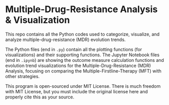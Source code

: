 # Multiple-Drug-Resistance Analysis & Visualization

This repo contains all the Python codes used to categorize, visualize, and analyze multiple-drug-resistance (MDR) evolution trends.

The Python files (end in `.py`) contain all the plotting functions (for visualizations) and their supporting functions. The Jupyter Notebook files (end in `.ipynb`) are showing the outcome measure calculation functions and evolution trend visualizations for the Multiple-Drug-Resistance (MDR) Analysis, focusing on comparing the Multiple-Firstline-Therapy (MFT) with other strategies.

This program is open-sourced under MIT License. There is much freedom with MIT License, but you must include the original license here and properly cite this as your source.

